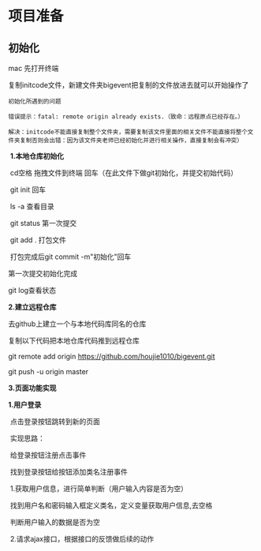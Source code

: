 # 项目准备

## 初始化

mac    先打开终端 

​		复制initcode文件，新建文件夹bigevent把复制的文件放进去就可以开始操作了

`初始化所遇到的问题`

`错误提示：fatal: remote origin already exists.（致命：远程原点已经存在。）`

`解决：initcode不能直接复制整个文件夹，需要复制该文件里面的相关文件不能直接将整个文件夹复制否则会出错：因为该文件夹老师已经初始化并进行相关操作，直接复制会有冲突）`

​		**1.本地仓库初始化**

​		cd空格 拖拽文件到终端  回车（在此文件下做git初始化，并提交初始代码）

​		git init 回车

​		ls  -a 查看目录

​		git status 第一次提交

​		git add . 打包文件

​		打包完成后git commit -m"初始化"回车

第一次提交初始化完成

git log查看状态



**2.建立远程仓库**

去github上建立一个与本地代码库同名的仓库

复制以下代码把本地仓库代码推到远程仓库

git remote add origin https://github.com/houjie1010/bigevent.git

git push -u origin master



**3.页面功能实现**

**1.用户登录**

​			点击登录按钮跳转到新的页面

​			实现思路：

​					给登录按钮注册点击事件

​						找到登录按钮给按钮添加类名注册事件

​					1.获取用户信息，进行简单判断（用户输入内容是否为空）

​					找到用户名和密码输入框定义类名，定义变量获取用户信息,去空格

​					判断用户输入的数据是否为空

​					2.请求ajax接口，根据接口的反馈做后续的动作

​					





